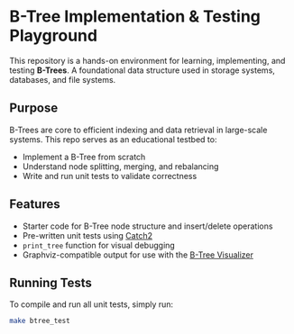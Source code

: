 # B-Tree Implementation & Testing Playground

This repository is a hands-on environment for learning, implementing, and testing **B-Trees**. A foundational data structure used in storage systems, databases, and file systems.

## Purpose

B-Trees are core to efficient indexing and data retrieval in large-scale systems. This repo serves as an educational testbed to:

- Implement a B-Tree from scratch
- Understand node splitting, merging, and rebalancing
- Write and run unit tests to validate correctness

## Features

- Starter code for B-Tree node structure and insert/delete operations
- Pre-written unit tests using [Catch2](https://github.com/catchorg/Catch2)
- `print_tree` function for visual debugging
- Graphviz-compatible output for use with the [B-Tree Visualizer](https://www.cs.usfca.edu/~galles/visualization/BTree.html)

## Running Tests

To compile and run all unit tests, simply run:

```bash
make btree_test
